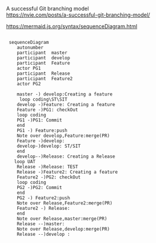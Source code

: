 A successful Git branching model  
https://nvie.com/posts/a-successful-git-branching-model/  

https://mermaid.js.org/syntax/sequenceDiagram.html  




```mermaid

 sequenceDiagram
    autonumber
    participant  master
    participant  develop
    participant  Feature
    actor PG1
    participant  Release
    participant  Feature2
    actor PG2

    master -) develop:Creating a feature
     loop coding\ST\SIT
    develop -)Feature: Creating a feature  
    Feature -)PG1: checkOut
    loop coding
    PG1 -)PG1: Commit
    end
    PG1 -) Feature:push 
    Note over develop,Feature:merge(PR)     
    Feature -)develop:  
    develop-)develop: ST/SIT  
    end     
    develop--)Release: Creating a Release
   loop UAT 
    Release -)Release: TEST
    Release -)Feature2: Creating a feature  
    Feature2 -)PG2: checkOut
    loop coding
    PG2 -)PG2: Commit
    end
    PG2 -) Feature2:push 
    Note over Release,Feature2:merge(PR) 
    Feature2 -) Release: 
    end
    Note over Release,master:merge(PR) 
    Release --)master: 
    Note over Release,develop:merge(PR) 
    Release --)develop : 

``` 

 
  
